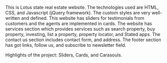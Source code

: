 This is Lotus state real estate website.
The technologies used are HTML, CSS, and Javascript (jQuery framework). The custom styles are very well-written and defined. This website has sliders for testimonials from customers and the agents are implemented 
in cards. 
The website has services section which provides services such as search property, buy property, investing, list a property, property locator, and Stated apps. The contact us section includes contact form, and address. The footer section has got links, follow us, and subscribe to newsletter field. 

Highlights of the project: Sliders, Cards, and Carasouls.
